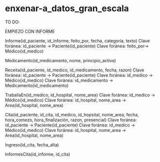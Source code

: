 ﻿# enxenar-a_datos_gran_escala
TO DO:

EMPIEZO CON INFORME

Informe(id_paciente, id_informe, feito_por, fecha, categoría, texto) 
Clave foránea: id_paciente -> Paciente(id_paciente)
Clave foránea: feito_por-> Médico(id_medico)



Medicamento(id_medicamento, nome, principio_activo)

Receita(id_paciente, id_medico, id_medicamento, fecha, razon)
Clave foránea: id_paciente -> Paciente(id_paciente)
Clave foránea: id_medico -> Médico(id_medico)
Clave foránea: id_medicamento -> Medicamento(id_medicamento)


TraballaEn(id_medico, id_hospital, nome_area)
Clave foránea: id_medico -> Médico(id_medico)
Clave foránea: id_hospital, nome_area -> Area(id_hospital, nome_area)

Cita(id_paciente, id_cita, id_medico, id_hopsital, nome_area, fecha, hora_comezo, hora_finalización, razon, presencial)
Clave foránea: id_paciente -> Paciente(id_paciente)
Clave foránea: id_medico -> Médico(id_medico)
Clave foránea: id_hospital, nome_area -> Area(id_hospital, nome_area)


Ingreso(id_cita, fecha_alta)

InformesCita(id_informe, id_cita)







